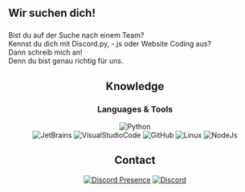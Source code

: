 <div align=center>

###

<h2 align="left">Wir suchen dich!</h2>

###

<p align="left">Bist du auf der Suche nach einem Team? <br>Kennst du dich mit Discord.py, -.js oder Website Coding aus?<br>Dann schreib mich an! <br>Denn du bist genau richtig für uns.</p>

###

## Knowledge


### Languages & Tools
![Python](https://img.shields.io/badge/-Python-3776AB.svg?logo=python&logoColor=white&longCache=true&style=for-the-badge)  
![JetBrains](https://img.shields.io/badge/-JetBrains%20IDEAs-000000.svg?logo=jetbrains&logoColor=white&longCache=true&style=for-the-badge)
![VisualStudioCode](https://img.shields.io/badge/-VS%20Code-000000.svg?logo=visualstudiocode&logoColor=007ACC&longCache=true&style=for-the-badge)
![GitHub](https://img.shields.io/badge/-GitHub-000000.svg?logo=github&logoColor=white&longCache=true&style=for-the-badge)
![Linux](https://img.shields.io/badge/Linux%20Server-FCC624.svg?style=for-the-badge&logo=linux&logoColor=black)
![NodeJs](https://img.shields.io/badge/NodeJS-339933.svg?style=for-the-badge&logo=nodedotjs&logoColor=white)


## Contact
[![Discord Presence](https://lanyard.cnrad.dev/api/474804209381015553)](https://discord.com/users/474804209381015553)
[![Discord](https://img.shields.io/badge/-Discord-5865F2.svg?logo=discord&logoColor=white&longCache=true&style=for-the-badge)](https://discordapp.com/users/474804209381015553)


</div>
